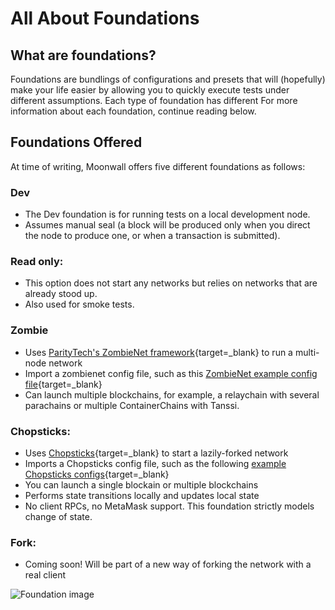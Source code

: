 # All About Foundations

## What are foundations?

Foundations are bundlings of configurations and presets that will (hopefully) make your life easier by allowing you to quickly execute tests under different assumptions. Each type of foundation has different For more information about each foundation, continue reading below. 

## Foundations Offered

At time of writing, Moonwall offers five different foundations as follows:

### Dev

- The Dev foundation is for running tests on a local development node.
- Assumes manual seal (a block will be produced only when you direct the node to produce one, or when a transaction is submitted).

### Read only: 

- This option does not start any networks but relies on networks that are already stood up.
- Also used for smoke tests.

### Zombie

- Uses [ParityTech's ZombieNet framework](https://github.com/paritytech/zombienet){target=_blank} to run a multi-node network
- Import a zombienet config file, such as this [ZombieNet example config file](https://paritytech.github.io/zombienet/cli/spawn.html){target=_blank}
- Can launch multiple blockchains, for example, a relaychain with several parachains or multiple ContainerChains with Tanssi.

### Chopsticks:
- Uses [Chopsticks](https://github.com/AcalaNetwork/chopsticks){target=_blank} to start a lazily-forked network
- Imports a Chopsticks config file, such as the following [example Chopsticks configs](https://github.com/AcalaNetwork/chopsticks/tree/master/configs){target=_blank} 
- You can launch a single blockain or multiple blockchains
- Performs state transitions locally and updates local state
- No client RPCs, no MetaMask support. This foundation strictly models change of state. 

### Fork:

- Coming soon! Will be part of a new way of forking the network with a real client

![Foundation image](/foundation.png)
